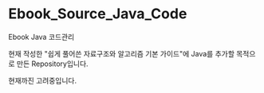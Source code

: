 # Ebook_Source_Java_Code
Ebook Java 코드관리

현재 작성한 "쉽게 풀어쓴 자료구조와 알고리즘 기본 가이드"에 Java를 추가할 목적으로 만든 Repository입니다.

현재까진 고려중입니다.
